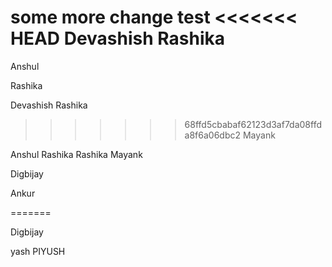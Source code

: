 some more change
test
<<<<<<< HEAD
Devashish
Rashika
=======





Anshul

Rashika



Devashish
Rashika

>>>>>>> 68ffd5cbabaf62123d3af7da08ffda8f6a06dbc2
Mayank

Anshul
Rashika
Rashika
Mayank


Digbijay

Ankur


=======

Digbijay

yash
PIYUSH
